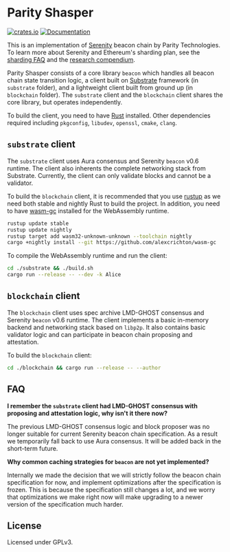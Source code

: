 # Parity Shasper

[![crates.io](https://img.shields.io/crates/v/beacon.svg)](https://crates.io/crates/beacon)
[![Documentation](https://docs.rs/beacon/badge.svg)](https://docs.rs/beacon)

This is an implementation of
[Serenity](https://github.com/ethereum/eth2.0-specs) beacon chain by Parity
Technologies. To learn more about Serenity and Ethereum's sharding plan, see the
[sharding FAQ](https://github.com/ethereum/wiki/wiki/Sharding-FAQ) and the
[research compendium](https://notes.ethereum.org/s/H1PGqDhpm).

Parity Shasper consists of a core library `beacon` which handles all beacon
chain state transition logic, a client built on
[Substrate](https://github.com/paritytech/substrate) framework (in `substrate`
folder), and a lightweight client built from ground up (in `blockchain`
folder). The `substrate` client and the `blockchain` client shares the core
library, but operates independently.

To build the client, you need to have [Rust](https://www.rust-lang.org/)
installed. Other dependencies required including `pkgconfig`, `libudev`,
`openssl`, `cmake`, `clang`.

## `substrate` client

The `substrate` client uses Aura consensus and Serenity `beacon` v0.6
runtime. The client also inherents the complete networking stack from
Substrate. Currently, the client can only validate blocks and cannot be a
validator.

To build the `blockchain` client, it is recommended that you use
[rustup](https://rustup.rs) as we need both stable and nightly Rust to build the
project. In addition, you need to have
[wasm-gc](https://github.com/alexcrichton/wasm-gc) installed for the WebAssembly
runtime.

```bash
rustup update stable
rustup update nightly
rustup target add wasm32-unknown-unknown --toolchain nightly
cargo +nightly install --git https://github.com/alexcrichton/wasm-gc
```

To compile the WebAssembly runtime and run the client:

```bash
cd ./substrate && ./build.sh
cargo run --release -- --dev -k Alice
```

## `blockchain` client

The `blockchain` client uses spec archive LMD-GHOST consensus and Serenity
`beacon` v0.6 runtime. The client implements a basic in-memory backend and
networking stack based on `libp2p`. It also contains basic validator logic and
can participate in beacon chain proposing and attestation.

To build the `blockchain` client:

```bash
cd ./blockchain && cargo run --release -- --author
```

## FAQ

**I remember the `substrate` client had LMD-GHOST consensus with proposing and
attestation logic, why isn't it there now?**

The previous LMD-GHOST consensus logic and block proposer was no longer suitable
for current Serenity beacon chain specification. As a result we temporarily fall
back to use Aura consensus. It will be added back in the short-term future.

**Why common caching strategies for `beacon` are not yet implemented?**

Internally we made the decision that we will strictly follow the beacon chain
specification for now, and implement optimizations after the specification is
frozen. This is because the specification still changes a lot, and we worry that
optimizations we make right now will make upgrading to a newer version of the
specification much harder.

## License

Licensed under GPLv3.
